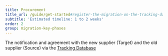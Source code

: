 ```yaml
---
title: Procurement
title_url: /guide/get-started#register-the-migration-on-the-tracking-database
subtitle: 'Estimated timeline: 1 to 2 weeks'
order: 2
group: migration-key-phases
---
```


The notification and agreement with the new supplier (Target) and the old supplier (Source) via the [Tracking Database](#register-the-migration-on-the-tracking-database)